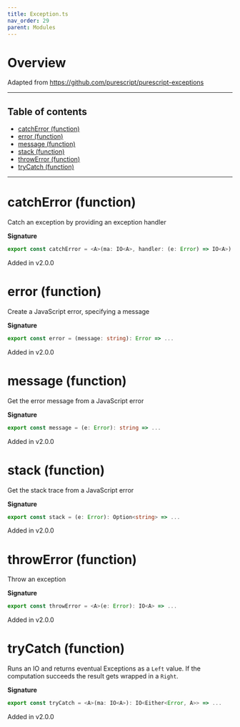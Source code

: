 ```yaml
---
title: Exception.ts
nav_order: 29
parent: Modules
---
```


# Overview

Adapted from https://github.com/purescript/purescript-exceptions

---

<h2 class="text-delta">Table of contents</h2>

- [catchError (function)](#catcherror-function)
- [error (function)](#error-function)
- [message (function)](#message-function)
- [stack (function)](#stack-function)
- [throwError (function)](#throwerror-function)
- [tryCatch (function)](#trycatch-function)

---

# catchError (function)

Catch an exception by providing an exception handler

**Signature**

```ts
export const catchError = <A>(ma: IO<A>, handler: (e: Error) => IO<A>): IO<A> => ...
```

Added in v2.0.0

# error (function)

Create a JavaScript error, specifying a message

**Signature**

```ts
export const error = (message: string): Error => ...
```

Added in v2.0.0

# message (function)

Get the error message from a JavaScript error

**Signature**

```ts
export const message = (e: Error): string => ...
```

Added in v2.0.0

# stack (function)

Get the stack trace from a JavaScript error

**Signature**

```ts
export const stack = (e: Error): Option<string> => ...
```

Added in v2.0.0

# throwError (function)

Throw an exception

**Signature**

```ts
export const throwError = <A>(e: Error): IO<A> => ...
```

Added in v2.0.0

# tryCatch (function)

Runs an IO and returns eventual Exceptions as a `Left` value. If the computation succeeds the result gets wrapped in
a `Right`.

**Signature**

```ts
export const tryCatch = <A>(ma: IO<A>): IO<Either<Error, A>> => ...
```

Added in v2.0.0

